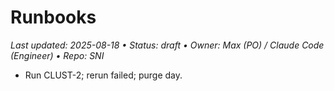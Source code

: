 # Runbooks

_Last updated: 2025-08-18 • Status: draft • Owner: Max (PO) / Claude Code (Engineer) • Repo: SNI_

- Run CLUST-2; rerun failed; purge day.
